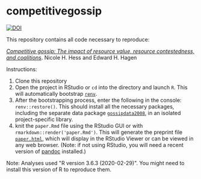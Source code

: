 # competitivegossip

[![DOI](https://zenodo.org/badge/334811060.svg)](https://zenodo.org/badge/latestdoi/334811060)

This repository contains all code necessary to reproduce:

[*Competitive gossip: The impact of resource value, resource contestedness, and coalitions*](https://grasshoppermouse.github.io/competitivegossip/). Nicole H. Hess and Edward H. Hagen

Instructions:

1. Clone this repository
2. Open the project in RStudio or `cd` into the directory and launch `R`. This will automatically bootstrap [`renv`](https://rstudio.github.io/renv/index.html).
3. After the bootstrapping process, enter the following in the console: `renv::restore()`. This should install all the necessary packages, including the separate data package [`gossipdata2008`](https://github.com/grasshoppermouse/gossipdata2008), in an isolated project-specific library.
4. knit the `paper.Rmd` file using the RStudio GUI or with `rmarkdown::render('paper.Rmd')`. This will generate the preprint file [`paper.html`](https://grasshoppermouse.github.io/competitivegossip/), which will display in the RStudio Viewer or can be viewed in any web browser. (Note: if not using RStudio, you will need a recent version of [pandoc](https://pandoc.org) installed.)

Note: Analyses used "R version 3.6.3 (2020-02-29)". You might need to install this version of R to reproduce them.
